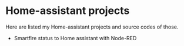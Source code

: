 # Home-assistant projects
Here are listed my Home-assistant projects and source codes of those.  
* Smartfire status to Home assistant with Node-RED
